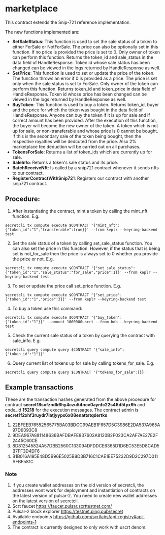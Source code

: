 # marketplace

This contract extends the Snip-721 reference implementation.

The new functions implemented are:
- **SetSaleStatus**: This function is used to set the sale status of a token to either ForSale or NotForSale. The price can also be optionally set in this function. If no price is provided the price is set to 0. Only owner of token can perform this function. Returns the token_id and sale_status in the data field of HandleResponse. Token id whose sale status has been changed can be viewed in the logs returned by HandleResponse as well. 
- **SetPrice**: This function is used to set or update the price of the token. The function throws an error if 0 is provided as a price. The price is set only when the sale status is set to ForSale. Only owner of the token can perform this function. Returns token_id and token_price in data field of HandleResponse. Token id whose price has been changed can be viewed in the logs returned by HandleResponse as well.
- **BuyToken**: This function is used to buy a token. Returns token_id, buyer and the price for which the token was bought in the data field of HandleResponse. Anyone can buy the token if it is up for sale and if correct amount has been provided. After the execution of this function, the buyer will become the new owner of the token. A token which is not up for sale, or non-transferable and whose price is 0 cannot be bought. If this is the secondary sale of the token being bought, then the respective royalties will be dedcuted from the price. Also 2% marketplace fee deduction will be carried out on all purchases.
- **TokensForSale**: Returns a list of token_ids which are currently up for sale.
- **SaleInfo**: Returns a token's sale status and its price.
- **BatchReceiveNft**: Is called by a snip721 contract whenever it sends nfts to our contract.
- **RegisterContractWithSnip721**: Registers our contract with another snip721 contract.

## Procedure:

1) After instantiating the contract, mint a token by calling the mint_nft function. E.g.
```
secretcli tx compute execute $CONTRACT '{"mint_nft": {"token_id":"1","transferable":true}}' --from keplr --keyring-backend test
```
2) Set the sale status of a token by calling set_sale_status function. You can also set the price in this function. However, if the status that is being set is not_for_sale then the price is always set to 0 whether you provide the price or not. E.g.
```
secretcli tx compute execute $CONTRACT '{"set_sale_status": {"token_id":"1","sale_status":"for_sale","price":1}}' --from keplr --keyring-backend test
```
3) To set or update the price call set_price function. E.g.
```
secretcli tx compute execute $CONTRACT '{"set_price": {"token_id":"1","price":3}}' --from keplr --keyring-backend test
```
4) To buy a token use this command:
```
secretcli tx compute execute $CONTRACT '{"buy_token": {"token_id":"1"}}' --amount 1000000uscrt --from bob --keyring-backend test
```
5) Check the current sale status of a token by querying the contract with sale_info. E.g.
```
secretcli query compute query $CONTRACT '{"sale_info": {"token_id":"1"}}'
```
6) Query current list of tokens up for sale by calling tokens_for_sale. E.g.
```
secretcli query compute query $CONTRACT '{"tokens_for_sale":{}}'
```

## Example transactions

These are the transaction hashes generated from the above procedure for contract **secret18sxfzndk6hy4czu54ncv0aynfc22s46d5tyx9h** and code_id **15218** for the execution messages. The contract admin is **secret1f2xhf3ruydr7latjyypx6x08enattstqdertks**

1) 22BFEEB76552565775BA03BDCC99AEB1F657D5C3986E2DA537A965A97D6093C8
2) 9DEA967A881148636BAFDBAFE837603A8120B2F023CA2AF7AE27E2F2445C60CE
3) 8D812545824A57DBB2560C133094DFDDCE6365D1D6EC53E5D8CAD5B7FF3D4DF6
4) B1B016A195E48D5B96E5025B8D3B716C1CAE1EE75232D9D2C297D011AFBF581C


### Note
1. If you create wallet addresses on the old version of secretcli, the addresses wont work for deployment and instantiation of contracts on the latest version of pulsar-2. You need to create new wallet addresses on the latest version of secretcli.
2. Scrt faucet https://faucet.pulsar.scrttestnet.com/
3. Pulsar-2 block explorer https://testnet.ping.pub/secret
4. Available endpoints https://github.com/scrtlabs/api-registry#api-endpoints-1
5. The contract is currently designed to only work with uscrt denom.
